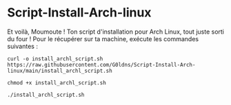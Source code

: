 # Script-Install-Arch-linux
Et voilà, Moumoute ! Ton script d'installation pour Arch Linux, tout juste sorti du four !
Pour le récupérer sur ta machine, exécute les commandes suivantes :

``curl -o install_archl_script.sh https://raw.githubusercontent.com/G0ldns/Script-Install-Arch-linux/main/install_archl_script.sh``

``chmod +x install_archl_script.sh``

``./install_archl_script.sh``

